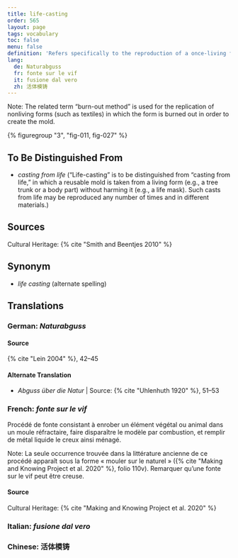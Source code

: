 ```yaml
---
title: life-casting
order: 565
layout: page
tags: vocabulary
toc: false
menu: false
definition: 'Refers specifically to the reproduction of a once-living form (either plant or animal) that results in a cast characterized by its high realism and fine detail. Life-casts are made by encasing the form in a refractory mold and burning out the form, and are therefore generally solid, though there are some exceptions.'
lang:
  de: Naturabguss
  fr: fonte sur le vif
  it: fusione dal vero
  zh: 活体模铸
---
```


<div class="backmatter">
Note: The related term “burn-out method” is used for the replication of nonliving forms (such as textiles) in which the form is burned out in order to create the mold.
</div>

{% figuregroup "3", "fig-011, fig-027" %}

## To Be Distinguished From

- *casting from life* (“Life-casting” is to be distinguished from “casting from life,” in which a reusable mold is taken from a living form (e.g., a tree trunk or a body part) without harming it (e.g., a life mask). Such casts from life may be reproduced any number of times and in different materials.)

## Sources

Cultural Heritage: {% cite "Smith and Beentjes 2010" %}

## Synonym

- *life casting* (alternate spelling)

## Translations

<div class="accordion">

### **German**: *Naturabguss*

#### Source

{% cite "Lein 2004" %}, 42–45

#### Alternate Translation

- *Abguss über die Natur* | Source: {% cite "Uhlenhuth 1920" %}, 51–53

### **French**: *fonte sur le vif*

Procédé de fonte consistant à enrober un élément végétal ou animal dans un moule réfractaire, faire disparaître le modèle par combustion, et remplir de métal liquide le creux ainsi ménagé.

<div class="backmatter">
Note: La seule occurrence trouvée dans la littérature ancienne de ce procédé apparaît sous la forme « mouler sur le naturel » ({% cite "Making and Knowing Project et al. 2020" %}, folio 110v). Remarquer qu’une fonte sur le vif peut être creuse.
</div>

#### Source

Cultural Heritage: {% cite "Making and Knowing Project et al. 2020" %}

### **Italian**: *fusione dal vero*

### **Chinese**: 活体模铸

</div>
